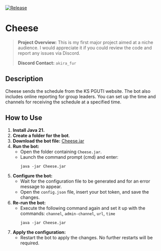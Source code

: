 [![Release](https://img.shields.io/github/v/release/AkiraTwT/Cheese?label=Release)](https://github.com/AkiraTwT/Cheese/releases)

# Cheese

> **Project Overview:**
> This is my first major project aimed at a niche audience. I would appreciate it if you could review the code and report any issues via Discord.
>
> **Discord Contact:** `akira_fur`

## Description
Cheese sends the schedule from the KS PGUTI website. The bot also includes online reporting for group leaders. You can set up the time and channels for receiving the schedule at a specified time.

## How to Use
1. **Install Java 21.**
2. **Create a folder for the bot**.
3. **Download the bot file:** [Cheese.jar](https://github.com/AkiraTwT/Cheese/releases/)
4. **Run the bot:**
    - Open the folder containing `Cheese.jar`.
    - Launch the command prompt (cmd) and enter:
      ```
      java -jar Cheese.jar
      ```
5. **Configure the bot:**
    - Wait for the configuration file to be generated and for an error message to appear.
    - Open the `config.json` file, insert your bot token, and save the changes.
6. **Re-run the bot:**
    - Execute the following command again and set it up with the commands: `channel`, `admin-channel`, `url`, `time`
      ```
      java -jar Cheese.jar
      ```
7. **Apply the configuration:**
    - Restart the bot to apply the changes. No further restarts will be required.